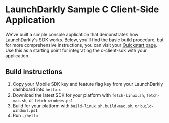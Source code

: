 # LaunchDarkly Sample C Client-Side Application
We've built a simple console application that demonstrates how LaunchDarkly's SDK works. Below, you'll find the basic build procedure, but for more comprehensive instructions, you can visit your [Quickstart page](https://app.launchdarkly.com/quickstart#/). Use this as a starting point for integrating the c-client-sdk with your application.

## Build instructions
1. Copy your Mobile SDK key and feature flag key from your LaunchDarkly dashboard into `hello.c`
2. Download the latest SDK for your platform with `fetch-linux.sh`, `fetch-mac.sh`, or `fetch-windows.ps1`
3. Build for your platform with `build-linux.sh`, `build-mac.sh`, or `build-windows.ps1`
4. Run `./hello`
